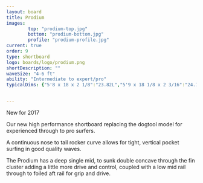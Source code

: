 ```yaml
---
layout: board
title: Prodium
images:
        top: "prodium-top.jpg"
        bottom: "prodium-bottom.jpg"
        profile: "prodium-profile.jpg"
current: true
order: 9
type: shortboard
logo: boards/logo/prodium.png
shortDescription: ""
waveSize: "4-6 ft"
ability: "Intermediate to expert/pro"
typicalDims: {"5'8 x 18 x 2 1/8":"23.82L","5'9 x 18 1/8 x 2 3/16":"24.71L","5'10 x 18 1/4 x 2 1/4":"26.27L","5'11 x 18 1/2 x 2 5/16":"27.72L","6'0 x 18 5/8 x 2 5/16":"28.36L","6'1 x 18 3/4 x 2 3/8":"29.67L","6'2 x 19 x 2 1/2":"32.03L"}


---
```

New for 2017

Our new high performance shortboard replacing the dogtool model for experienced through to pro surfers.

A continuous nose to tail rocker curve allows for tight, vertical pocket surfing in good quality waves.

The Prodium has a deep single mid, to sunk double concave through the fin cluster adding a little more drive and control, coupled with a low mid rail through to foiled aft rail for grip and drive.

